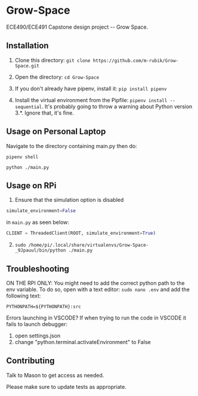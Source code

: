# Grow-Space

ECE490/ECE491 Capstone design project -- Grow Space.

## Installation

1. Clone this directory:
```git clone https://github.com/m-rubik/Grow-Space.git```

2. Open the directory:
```cd Grow-Space```

3. If you don't already have pipenv, install it:
```pip install pipenv```

4. Install the virtual environment from the Pipfile:
```pipenv install --sequential```. It's probably going to throw a warning about Python version 3.*. Ignore that, it's fine.

## Usage on Personal Laptop
Navigate to the directory containing main.py then do:

```pipenv shell```

```python ./main.py```

## Usage on RPi

1. Ensure that the simulation option is disabled
```python
simulate_environment=False
``` 
in ```main.py``` as seen below:
```python
CLIENT = ThreadedClient(ROOT, simulate_environment=True)
```

2. ```sudo /home/pi/.local/share/virtualenvs/Grow-Space-_9Jpauul/bin/python ./main.py```

## Troubleshooting
ON THE RPI ONLY:
You might need to add the correct python path to the env variable. To do so, open with a text editor: ```sudo nano .env``` and add the following text:

```PYTHONPATH=${PYTHONPATH}:src```

Errors launching in VSCODE? If when trying to run the code in VSCODE it fails to launch debugger:
1. open settings.json
2. change "python.terminal.activateEnvironment" to False

## Contributing
Talk to Mason to get access as needed.

Please make sure to update tests as appropriate.
